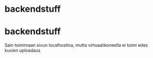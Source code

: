 # backendstuff
# backendstuff

Sain toimimaan sivun localhostina, mutta virtuaalikoneella ei toimi edes kuvien uploadaus
